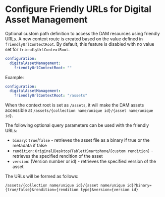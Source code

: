 # Configure Friendly URLs for Digital Asset Management

Optional custom path definition to access the DAM resources using friendly URLs. A new context route is created based on the value defined in `friendlyUrlContextRoot`. By default, this feature is disabled with no value set for `friendlyUrlContextRoot`.

```yaml
configuration:
  digitalAssetManagement:
    friendlyUrlContextRoot: ""
```

Example:

```yaml
configuration:
  digitalAssetManagement:
    friendlyUrlContextRoot: "/assets"
```

When the context root is set as `/assets`, it will make the  DAM assets accessible at `/assets/{collection name/unique id}/{asset name/unique id}`.

The following optional query parameters can be used with the friendly URLs:

- `binary`: `true`/`false` - retrieves the asset file as a binary if true or the metadata if false 
- `rendition`: `Original`/`Desktop`/`Tablet`/`Smartphone`/`{custom rendition}` - retrieves the specified rendition of the asset 
- `version`: (Version number or id) - retrieves the specified version of the asset

The URLs will be formed as follows:

`/assets/{collection name/unique id}/{asset name/unique id}?binary={true/false}&rendition={rendition type}&version={version id}`